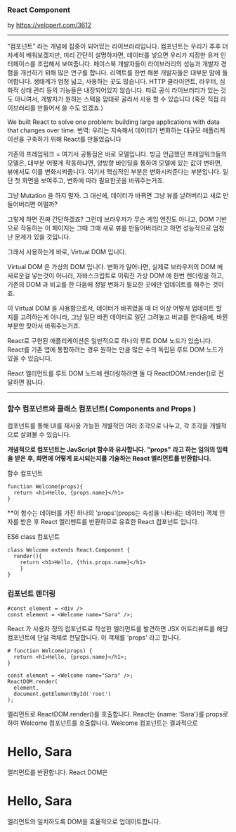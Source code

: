 ### React Component

by https://velopert.com/3612
<hr/>

“컴포넌트” 라는 개념에 집중이 되어있는 라이브러리입니다. 컴포넌트는 우리가 추후 더 자세히 배워보겠지만, 미리 간단히 설명하자면, 데이터를 넣으면 우리가 지정한 유저 인터페이스를 조립해서 보여줍니다. 페이스북 개발자들이 라이브러리의 성능과 개발자 경험을 개선하기 위해 많은 연구를 합니다. 리액트를 한번 해본 개발자들은 대부분 맘에 들어합니다. 생태계가 엄청 넓고, 사용하는 곳도 많습니다. HTTP 클라이언트, 라우터, 심화적 상태 관리 등의 기능들은 내장되어있지 않습니다. 따로 공식 라이브러리가 있는 것도 아니여서, 개발자가 원하는 스택을 맘대로 골라서 사용 할 수 있습니다 (혹은 직접 라이브러리를 만들어서 쓸 수도 있겠죠.)

We built React to solve one problem: building large applications with data that changes over time.
번역: 우리는 지속해서 데이터가 변화하는 대규모 애플리케이션을 구축하기 위해 React를 만들었습니다

기존의 프레임워크 = 여기서 공통점은 바로 모델입니다. 방금 언급했던 프레임워크들의 모델은, 대부분 어떻게 작동하냐면, 양방향 바인딩을 통하여 모델에 있는 값이 변하면, 뷰에서도 이를 변화시켜줍니다. 여기서 핵심적인 부분은 변화시켜준다는 부분입니다. 일단 첫 화면을 보여주고, 변화에 따라 필요한곳을 바꿔주는거죠. 

그냥 Mutation 을 하지 말자. 그 대신에, 데이터가 바뀌면 그냥 뷰를 날려버리고 새로 만들어버리면 어떨까?

그렇게 하면 진짜 간단하겠죠? 그런데 브라우저가 무슨 게임 엔진도 아니고, DOM 기반으로 작동하는 이 페이지는 그때 그때 새로 뷰를 만들어버리라고 하면 성능적으로 엄청난 문제가 있을 것입니다.

그래서 사용하는게 바로, Virtual DOM 입니다.

Virtual DOM 은 가상의 DOM 입니다. 변화가 일어나면, 실제로 브라우저의 DOM 에 새로운걸 넣는것이 아니라, 자바스크립트로 이뤄진 가상 DOM 에 한번 렌더링을 하고, 기존의 DOM 과 비교를 한 다음에 정말 변화가 필요한 곳에만 업데이트를 해주는 것이죠.

이 Virtual DOM 을 사용함으로서, 데이터가 바뀌었을 때 더 이상 어떻게 업데이트 할 지를 고려하는게 아니라, 그냥 일단 바뀐 데이터로 일단 그려놓고 비교를 한다음에, 바뀐 부분만 찾아서 바꿔주는거죠.

React로 구현된 애플리케이션은 일반적으로 하나의 루트 DOM 노드가 있습니다. React를 기존 앱에 통합하려는 경우 원하는 만큼 많은 수의 독립된 루트 DOM 노드가 있을 수 있습니다.

React 엘리먼트를 루트 DOM 노드에 렌더링하려면 둘 다 ReactDOM.render()로 전달하면 됩니다.
<hr/>

### 함수 컴포넌트와 클래스 컴포넌트( Components and Props )
컴포넌트를 통해 UI를 재사용 가능한 개별적인 여러 조각으로 나누고, 각 조각을 개별적으로 살펴볼 수 있습니다.

**개념적으로 컴포넌트는 JavScript 함수와 유사합니다. "props" 라고 하는 임의의 입력을 받은 후, 화면에 어떻게 표시되는지를 기술하는 React 엘리먼트를 반환합니다.**

함수 컴포넌트
```
function Welcome(props){
  return <h1>Hello, {props.name}</h1>
}
```

**이 함수는 데이터를 가진 하나의 'props'(props는 속성을 나타내는 데이터) 객체 인자를 받은 후 React 엘리멘트를 반환하므로 유효한 React 컴포넌트 입니다.

ES6 class 컴포넌트

```
class Welcome extends React.Component {
  render(){
    return <h1>Hello, {this.props.name}</h1>
    }
}
```

### 컴포넌트 렌더링
```
#const element = <div />
const element = <Welcome name="Sara" />;
```

React 가 사용자 정의 컴포넌트로 작성한 엘리먼트를 발견하면 JSX 어트리뷰트를 해당 컴포넌트에 단일 객체로 전달합니다. 이 객체를 'props' 라고 합니다.

```
# function Welcome(props) {
  return <h1>Hello, {props.name}</h1>;
}

const element = <Welcome name="Sara" />;
ReactDOM.render(
  element,
  document.getElementById('root')
);
```
<Welcome name="Sara" /> 엘리먼트로 ReactDOM.render()를 호출합니다.
React는 {name: 'Sara'}를 props로 하여 Welcome 컴포넌트를 호출합니다.
Welcome 컴포넌트는 결과적으로 <h1>Hello, Sara</h1> 엘리먼트를 반환합니다.
React DOM은 <h1>Hello, Sara</h1> 엘리먼트와 일치하도록 DOM을 효율적으로 업데이트합니다.




